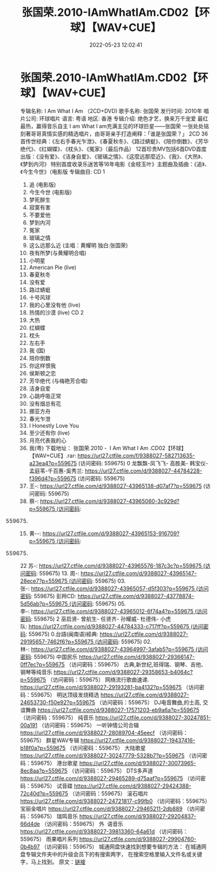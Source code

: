 ﻿---
title: 张国荣.2010-IAmWhatIAm.CD02【环球】【WAV+CUE】
date: 2022-05-23 12:02:41
categories: WAV车载音乐、镜像
tags: 华语中文
---
# 张国荣.2010-IAmWhatIAm.CD02【环球】【WAV+CUE】

专辑名称: I Am What I Am
（2CD+DVD)
歌手名称: 张国荣
发行时间: 2010年
唱片公司:
环球唱片
语言:
粤语
地区: 香港
专辑介绍:
绝色才艺，换来万千宠爱
最红最热，赢得音乐自主
I am What I
am充满主见的环球巨星——张国荣
一张处处铭刻著哥哥真情实感的精选唱片，由哥哥亲手打造阐释：「谁是张国荣？」
2CD
36首传世经典：《左右手春光乍泄》、《春夏秋冬》、《路过蜻蜓》、《陪你倒数》、《芳华绝代》、《红蝴蝶》、《枕头》、《冤家》（最后作品）
12首珍贵MV包括6首DVD首度出版：《没有爱》、《洁身自爱》、《玻璃之情》、《这麼远那麼近》、《我》、《大热》、《梦到内河》
特别首度收录乐迷苦等16年电影《金枝玉叶》主题曲及插曲：《追》、《今生今世》（电影版
专辑曲目:
CD 1
01. 追 (电影版)
02. 今生今世 (电影版)
03. 梦死醉生
04. 寂寞有害
05. 不要爱他
06. 梦到内河
07. 冤家
08. 玻璃之情
09. 这么远那么近 (主唱：黄耀明
独白:张国荣)
10. 夜有所梦(与黄耀明合唱)
11. 小明星
12. American Pie
(live)
13. 春夏秋冬
14. 没有爱
15. 路过蜻蜓
16. 十号风球
17. 我的心里没有他 (live)
18. 热情的沙漠 (live)
CD 2
01. 大热
02. 红蝴蝶
03. 枕头
04. 左右手
05. 我 (国)
06. 陪你倒数
07. 你这样恨我
08. 侯斯顿之恋
09. 芳华绝代 (与梅艳芳合唱)
10. 洁身自爱
11. 心跳呼吸正常
12. 没有烟总有花
13. 挪亚方舟
14. 春光乍泄
15. I Honestly Love
You
16. 至少还有你 (live)
17. 月亮代表我的心
18. 我(粤)
下载地址：
张国荣.2010 -  I Am What I Am
.CD02【环球】【WAV+CUE】.rar: https://url27.ctfile.com/f/9388027-582713635-a23ea4?p=559675
(访问密码: 559675)
0 龙飘飘-凤飞飞- 高胜美- 韩宝仪- 孟庭苇-千百惠-奚秀兰: https://url27.ctfile.com/d/9388027-44784228-f396d4?p=559675
(访问密码: 559675)
11. 王-: https://url27.ctfile.com/d/9388027-43965138-d07af7?p=559675
(访问密码: 559675)
07. 蔡-: https://url27.ctfile.com/d/9388027-43965060-3c929d?p=559675 (访问密码:
559675)
15. 黄--: https://url27.ctfile.com/d/9388027-43965153-916709?p=559675 (访问密码:
559675)
22 苏-: https://url27.ctfile.com/d/9388027-43965576-187c3c?p=559675 (访问密码:
559675)
13. 周-: https://url27.ctfile.com/d/9388027-43965147-28ece7?p=559675 (访问密码:
559675)
03. 张-: https://url27.ctfile.com/d/9388027-43965057-d5f303?p=559675 (访问密码:
559675)
彭羚CD: https://url27.ctfile.com/d/9388027-43778874-5d56ab?p=559675 (访问密码:
559675)
05. 李-: https://url27.ctfile.com/d/9388027-43965012-6f74a4?p=559675 (访问密码:
559675)
2 巫启贤- 曾航生- 任贤齐- 孙耀威- 杜德伟- 小虎队: https://url27.ctfile.com/d/9388027-44784333-c717ff?p=559675 (访问密码:
559675)
0.台語(闽南语)經典: https://url27.ctfile.com/d/9388027-29195657-7462f6?p=559675 (访问密码:
559675)
02.林-: https://url27.ctfile.com/d/9388027-43964997-3afab5?p=559675 (访问密码:
559675)
中国民乐
https://url27.ctfile.com/d/9388027-29366147-0ff7ec?p=559675
（访问密码：559675）
古典,新世纪,班得瑞、钢琴、吉他、钢琴等纯音乐
https://url27.ctfile.com/d/9388027-29358653-b4064c?p=559675
（访问密码：559675）
网络流行歌曲速递.
https://url27.ctfile.com/d/9388027-29193281-ba4132?p=559675
（访问密码：559675）
明达顶级发烧精选
https://url27.ctfile.com/d/9388027-24653730-f50e92?p=559675
（访问密码：559675）
DJ电音舞曲,的士高, 交谊舞曲
https://url27.ctfile.com/d/9388027-17571203-eb9a6a?p=559675
（访问密码：559675）
纯音乐
https://url27.ctfile.com/d/9388027-30247851-00a191
（访问密码：559675）
一听钟情公司合辑
https://url27.ctfile.com/d/9388027-28089704-45eecf
（访问密码：559675）
群星WAV专辑
https://url27.ctfile.com/d/9388027-19437416-b18f0a?p=559675
（访问密码：559675）
大陆歌星
https://url27.ctfile.com/d/9388027-30247779-5328b7?p=559675
（访问密码：559675）
港台歌星
https://url27.ctfile.com/d/9388027-30073965-8ec8aa?p=559675
（访问密码：559675）
DTS多声道
https://url27.ctfile.com/d/9388027-29465289-d75aaf?p=559675
（访问密码：559675）
试音碟
https://url27.ctfile.com/d/9388027-29424388-72c40d?p=559675
（访问密码：559675）
滚石唱片
https://url27.ctfile.com/d/9388027-24721817-c99fb0
（访问密码：559675）
宝丽金唱片
https://url27.ctfile.com/d/9388027-29465211-2db889
（访问密码：559675）
瑞鸣音乐
https://url27.ctfile.com/d/9388027-29204837-66d4de
（访问密码：559675）
外  语音乐
https://url27.ctfile.com/d/9388027-39813360-64a61d
（访问密码：559675）
雨果唱片系列
https://url27.ctfile.com/d/9388027-29904760-0b4b97
（访问密码：559675）
城通网盘快速找到想要专辑的方法：
在城通网盘专辑文件夹中的升级会员下的有搜索两字，
在搜索空格里输入文件名或关键字，马上找到。
原文：[链接](https://blog.sina.com.cn/s/blog_1647c7e7601030xe3.html)